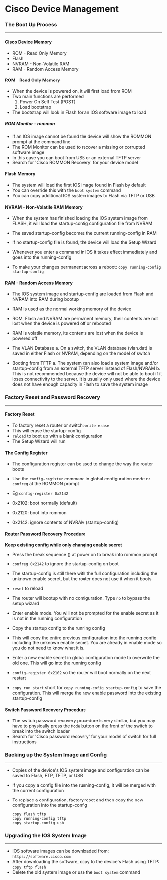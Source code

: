 # Cisco Device Management


### The Boot Up Process
----------------------

#### Cisco Device Memory
* ROM - Read Only Memory
* Flash
* NVRAM - Non-Volatile RAM
* RAM - Random Access Memory

#### ROM - Read Only Memory
* When the device is powered on, it will first load from ROM
* Two main functions are performed:
    1. Power On Self Test (POST)
    2. Load bootstrap
* The bootstrap will look in Flash for an IOS software image to load

##### ROM Monitor - rommon
* If an IOS image cannot be found the device will show the ROMMON prompt at the command line
* The ROM Monitor can be used to recover a missing or corrupted software image
* In this case you can boot from USB or an external TFTP server
* Search for 'Cisco ROMMON Recovery' for your device model

#### Flash Memory
* The system will load the first IOS image found in Flash by default
* You can override this with the `boot system` command
* You can copy additional IOS system images to Flash via TFTP or USB

#### NVRAM - Non-Volatile RAM Memory
* When the system has finished loading the IOS system image from FLASH, it will load the startup-config configuration file from NVRAM
* The saved startup-config becomes the current running-config in RAM
* If no startup-config file is found, the device will load the Setup Wizard

* Whenever you enter a command in IOS it takes effect immediately and goes into the running-config
* To make your changes permanent across a reboot:
    `copy running-config startup-config`

#### RAM - Random Access Memory
* The IOS system image and startup-config are loaded from Flash and NVRAM into RAM during bootup
* RAM is used as the normal working memory of the device
* ROM, Flash and NVRAM are permanent memory, their contents are not lost when the device is powered off or rebooted
* RAM is volatile memory, its contents are lost when the device is powered off

* The VLAN Database
    a. On a switch, the VLAN database (vlan.dat) is saved in either Flash or NVRAM, depending on the model of switch

* Booting from TFTP
    a. The system can also load a system image and/or startup-config from an external TFTP server instead of Flash/NVRAM
    b. This is not recommended because the device will not be able to boot if it loses connectivity to the server. It is usually only used where the device does not have enough capacity in Flash to save the system image


### Factory Reset and Password Recovery
--------------------------------------

#### Factory Reset
* To factory reset a router or switch: `write erase`
* This will erase the startup-config
* `reload` to boot up with a blank configuration
* The Setup Wizard will run

#### The Config Register
* The configuration register can be used to change the way the router boots
* Use the `config-register` command in global configuration mode or `confreg` at the ROMMON prompt
* Eg `config-register 0x2142`

* 0x2102: boot normally (default)
* 0x2120: boot into rommon
* 0x2142: ignore contents of NVRAM (startup-config)

#### Router Password Recovery Procedure
**Keep existing config while only changing enable secret**

* Press the break sequence (<C-Break>) at power on to break into rommon prompt
* `confreg 0x2142` to ignore the startup-config on boot
* The startup-config is still there with the full configuration including the unknown enable secret, but the router does not use it when it boots
* `reset` to reload
* The router will bootup with no configuration. Type `no` to bypass the setup wizard
* Enter enable mode. You will not be prompted for the enable secret as it is not in the running configuration

* Copy the startup config to the running config
* This will copy the entire previous configuration into the running config including the unknown enable secret. You are already in enable mode so you do not need to know what it is.
* Enter a new enable secret in global configuration mode to overwrite the old one. This will go into the running config
* `config-register 0x2102` so the router will boot normally on the next restart
* `copy run start` short for `copy running-cofig startup-config` to save the configuration. This will merge the new enable password into the existing startup-config

#### Switch Password Recovery Procedure
* The switch password recovery procedure is very similar, but you may have to physically press the `Mode` button on the front of the switch to break into the switch loader
* Search for 'Cisco password recovery' for your model of switch for full instructions


### Backing up the System Image and Config
-----------------------------------------

* Copies of the device's IOS system image and configuration can be saved to Flash, FTP, TFTP, or USB
* If you copy a config file into the running-config, it will be merged with the current configuration
* To replace a configuration, factory reset and then copy the new configuration into the startup-config

    ```
    copy flash tftp
    copy running-config tftp
    copy startup-config usb
    ```


### Upgrading the IOS System Image
---------------------------------

* IOS software images can be downloaded from: `https://software.cisco.com`
* After downloading the software, copy to the device's Flash using TFTP: `copy tftp flash`
* Delete the old system image or use the `boot system` command
